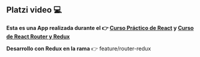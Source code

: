 ## Platzi video 💻

**Esta es una App realizada durante el 👉 [Curso Práctico de React](https://platzi.com/clases/react-ejs-2019//) y [Curso de React Router y Redux](https://platzi.com/clases/react-router-redux/)**

**Desarrollo con Redux en la rama** 👉 feature/router-redux
